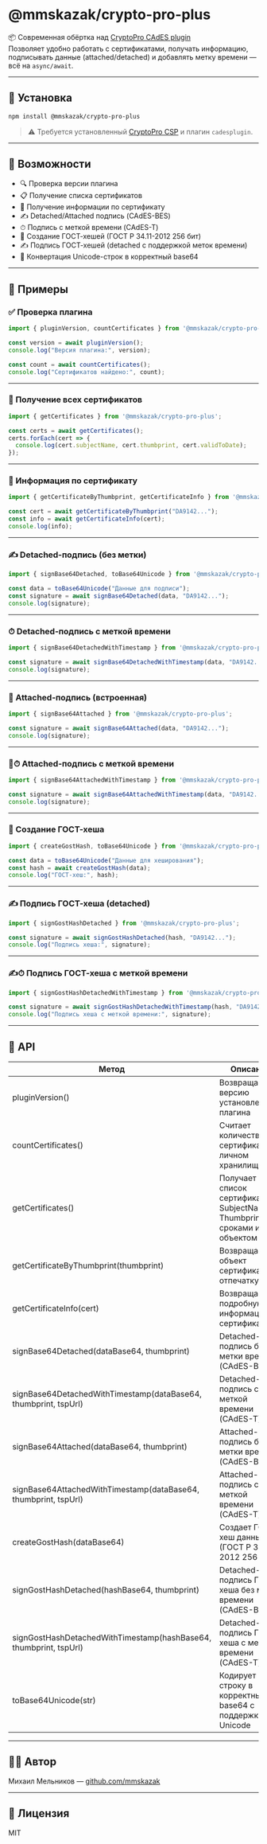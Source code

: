 # @mmskazak/crypto-pro-plus

📦 Современная обёртка над [CryptoPro CAdES plugin](https://www.cryptopro.ru/products/cades)  
Позволяет удобно работать с сертификатами, получать информацию, подписывать данные (attached/detached) и добавлять метку времени — всё на `async/await`.

---

## 🚀 Установка

```bash
npm install @mmskazak/crypto-pro-plus
```

> ⚠️ Требуется установленный [CryptoPro CSP](https://www.cryptopro.ru/products/csp) и плагин `cadesplugin`.

---

## 🧠 Возможности

* 🔍 Проверка версии плагина
* 📋 Получение списка сертификатов
* 🧾 Получение информации по сертификату
* ✍️ Detached/Attached подпись (CAdES-BES)
* ⏱ Подпись с меткой времени (CAdES-T)
* 🔐 Создание ГОСТ-хешей (ГОСТ Р 34.11-2012 256 бит)
* ✍️ Подпись ГОСТ-хешей (detached с поддержкой меток времени)
* 🔄 Конвертация Unicode-строк в корректный base64

---

## 📘 Примеры

### ✅ Проверка плагина

```js
import { pluginVersion, countCertificates } from '@mmskazak/crypto-pro-plus';

const version = await pluginVersion();
console.log("Версия плагина:", version);

const count = await countCertificates();
console.log("Сертификатов найдено:", count);
```

---

### 📜 Получение всех сертификатов

```js
import { getCertificates } from '@mmskazak/crypto-pro-plus';

const certs = await getCertificates();
certs.forEach(cert => {
  console.log(cert.subjectName, cert.thumbprint, cert.validToDate);
});
```

---

### 📄 Информация по сертификату

```js
import { getCertificateByThumbprint, getCertificateInfo } from '@mmskazak/crypto-pro-plus';

const cert = await getCertificateByThumbprint("DA9142...");
const info = await getCertificateInfo(cert);
console.log(info);
```

---

### ✍️ Detached-подпись (без метки)

```js
import { signBase64Detached, toBase64Unicode } from '@mmskazak/crypto-pro-plus';

const data = toBase64Unicode("Данные для подписи");
const signature = await signBase64Detached(data, "DA9142...");
console.log(signature);
```

---

### ⏱ Detached-подпись с меткой времени

```js
import { signBase64DetachedWithTimestamp } from '@mmskazak/crypto-pro-plus';

const signature = await signBase64DetachedWithTimestamp(data, "DA9142...", "http://testca.cryptopro.ru/tsp/");
console.log(signature);
```

---

### 📎 Attached-подпись (встроенная)

```js
import { signBase64Attached } from '@mmskazak/crypto-pro-plus';

const signature = await signBase64Attached(data, "DA9142...");
console.log(signature);
```

---

### 📎⏱ Attached-подпись с меткой времени

```js
import { signBase64AttachedWithTimestamp } from '@mmskazak/crypto-pro-plus';

const signature = await signBase64AttachedWithTimestamp(data, "DA9142...", "http://testca.cryptopro.ru/tsp/");
console.log(signature);
```

---

### 🔐 Создание ГОСТ-хеша

```js
import { createGostHash, toBase64Unicode } from '@mmskazak/crypto-pro-plus';

const data = toBase64Unicode("Данные для хеширования");
const hash = await createGostHash(data);
console.log("ГОСТ-хеш:", hash);
```

---

### ✍️ Подпись ГОСТ-хеша (detached)

```js
import { signGostHashDetached } from '@mmskazak/crypto-pro-plus';

const signature = await signGostHashDetached(hash, "DA9142...");
console.log("Подпись хеша:", signature);
```

---

### ✍️⏱ Подпись ГОСТ-хеша с меткой времени

```js
import { signGostHashDetachedWithTimestamp } from '@mmskazak/crypto-pro-plus';

const signature = await signGostHashDetachedWithTimestamp(hash, "DA9142...", "http://testca.cryptopro.ru/tsp/");
console.log("Подпись хеша с меткой времени:", signature);
```

---

## 📌 API

| Метод                                                            | Описание                                                                   |
| ---------------------------------------------------------------- | -------------------------------------------------------------------------- |
| pluginVersion()                                                  | Возвращает версию установленного плагина                                   |
| countCertificates()                                              | Считает количество сертификатов в личном хранилище                         |
| getCertificates()                                                | Получает список сертификатов с SubjectName, Thumbprint, сроками и объектом |
| getCertificateByThumbprint(thumbprint)                           | Возвращает объект сертификата по отпечатку                                 |
| getCertificateInfo(cert)                                         | Возвращает подробную информацию о сертификате                              |
| signBase64Detached(dataBase64, thumbprint)                       | Detached-подпись без метки времени (CAdES-BES)                             |
| signBase64DetachedWithTimestamp(dataBase64, thumbprint, tspUrl)  | Detached-подпись с меткой времени (CAdES-T)                                |
| signBase64Attached(dataBase64, thumbprint)                       | Attached-подпись без метки времени (CAdES-BES)                             |
| signBase64AttachedWithTimestamp(dataBase64, thumbprint, tspUrl)  | Attached-подпись с меткой времени (CAdES-T)                                |
| createGostHash(dataBase64)                                       | Создает ГОСТ-хеш данных (ГОСТ Р 34.11-2012 256 бит)                       |
| signGostHashDetached(hashBase64, thumbprint)                     | Detached-подпись ГОСТ-хеша без метки времени (CAdES-BES)                   |
| signGostHashDetachedWithTimestamp(hashBase64, thumbprint, tspUrl)| Detached-подпись ГОСТ-хеша с меткой времени (CAdES-T)                      |
| toBase64Unicode(str)                                             | Кодирует строку в корректный base64 с поддержкой Unicode                   |

---

## 🧑‍💻 Автор

Михаил Мельников — [github.com/mmskazak](https://github.com/mmskazak)

---

## 📜 Лицензия

MIT
